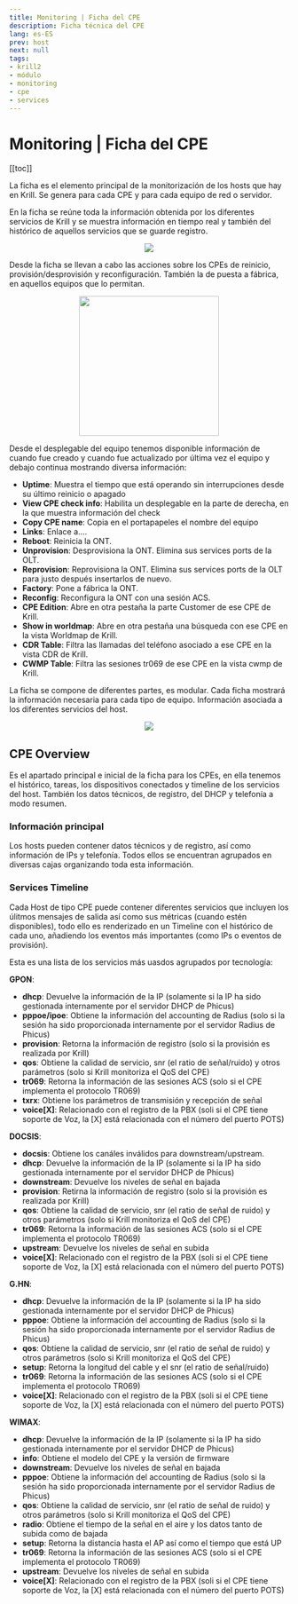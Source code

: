 ```yaml
---
title: Monitoring | Ficha del CPE
description: Ficha técnica del CPE
lang: es-ES
prev: host
next: null
tags:
- krill2
- módulo
- monitoring
- cpe
- services
---
```

# Monitoring | Ficha del CPE

[[toc]]

La ficha es el elemento principal de la monitorización de los hosts que hay en Krill. Se genera para cada CPE y para cada equipo de red o servidor.

En la ficha se reúne toda la información obtenida por los diferentes servicios de Krill y se muestra información en tiempo real y también del histórico de aquellos servicios que se guarde registro.

<p align="center"><img src="/img/krill2/monitoring/host/-0000.png" width=""></p>

Desde la ficha se llevan a cabo las acciones sobre los CPEs de reinicio, provisión/desprovisión y reconfiguración. También la de puesta a fábrica, en aquellos equipos que lo permitan.

<p align="center"><img src="/img/krill2/monitoring/host/-0001.png" width="252"></p>

Desde el desplegable del equipo tenemos disponible información de cuando fue creado y cuando fue actualizado por última vez el equipo y debajo continua mostrando diversa información:

- **Uptime**:  Muestra el tiempo que está operando sin interrupciones desde su último reinicio o apagado
- **View CPE check info**: Habilita un desplegable en la parte de derecha, en la que muestra información del check
- **Copy CPE name**: Copia en el portapapeles el nombre del equipo
- **Links**: Enlace a....
- **Reboot**: Reinicia la ONT.
- **Unprovision**: Desprovisiona la ONT. Elimina sus services ports de la OLT.
- **Reprovision**: Reprovisiona la ONT. Elimina sus services ports de la OLT para justo después insertarlos de nuevo.
- **Factory**: Pone a fábrica la ONT.
- **Reconfig**: Reconfigura la ONT con una sesión ACS.
- **CPE Edition**: Abre en otra pestaña la parte Customer de ese CPE de Krill.
- **Show in worldmap**: Abre en otra pestaña una búsqueda con ese CPE en la vista Worldmap de Krill.
- **CDR Table**: Filtra las llamadas del teléfono asociado a ese CPE en la vista CDR de Krill.
- **CWMP Table**: Filtra las sesiones tr069 de ese CPE en la vista cwmp de Krill.

La ficha se compone de diferentes partes, es modular. Cada ficha mostrará la información necesaria para cada tipo de equipo. Información asociada a los diferentes servicios del host.

<p align="center"><img src="/img/krill2/monitoring/host/-0002.png" width=""></p>

## CPE Overview

Es el apartado principal e inicial de la ficha para los CPEs, en ella tenemos el histórico, tareas, los dispositivos conectados y timeline de los servicios del host. También los datos técnicos, de registro, del DHCP y telefonía a modo resumen.

### Información principal

Los hosts pueden contener datos técnicos y de registro, así como información de IPs y telefonía. Todos ellos se encuentran agrupados en diversas cajas organizando toda esta información.

### Services Timeline

Cada Host de tipo CPE puede contener diferentes servicios que incluyen los úlitmos mensajes de salida así como sus métricas (cuando estén disponibles), todo ello es renderizado en un Timeline con el histórico de cada uno, añadiendo los eventos más importantes (como IPs o eventos de provisión).

Esta es una lista de los servicios más uasdos agrupados por tecnología:

**GPON**:
* **dhcp**: Devuelve la información de la IP (solamente si la IP ha sido gestionada internamente por el servidor DHCP de Phicus)
* **pppoe/ipoe**: Obtiene la información del accounting de Radius (solo si la sesión ha sido proporcionada internamente por el servidor Radius de Phicus)
* **provision**: Retorna la información de registro (solo si la provisión es realizada por Krill)
* **qos**: Obtiene la calidad de servicio, snr (el ratio de señal/ruido) y otros parámetros (solo si Krill monitoriza el QoS del CPE)
* **tr069**: Retorna la información de las sesiones ACS (solo si el CPE implementa el protocolo TR069)
* **txrx**: Obtiene los parámetros de transmisión y recepción de señal
* **voice[X]**: Relacionado con el registro de la PBX (soli si el CPE tiene soporte de Voz, la [X] está relacionada con el número del puerto POTS)

**DOCSIS**:
* **docsis**: Obtiene los canáles inválidos para downstream/upstream.
* **dhcp**: Devuelve la información de la IP (solamente si la IP ha sido gestionada internamente por el servidor DHCP de Phicus)
* **downstream**: Devuelve los niveles de señal en bajada
* **provision**: Retirna la información de registro (solo si la provisión es realizada por Krill)
* **qos**: Obtiene la calidad de servicio, snr (el ratio de señal de ruido) y otros parámetros (solo si Krill monitoriza el QoS del CPE)
* **tr069**: Retorna la información de las sesiones ACS (solo si el CPE implementa el protocolo TR069)
* **upstream**: Devuelve los niveles de señal en subida
* **voice[X]**: Relacionado con el registro de la PBX (soli si el CPE tiene soporte de Voz, la [X] está relacionada con el número del puerto POTS)

**G.HN**:
* **dhcp**: Devuelve la información de la IP (solamente si la IP ha sido gestionada internamente por el servidor DHCP de Phicus)
* **pppoe**: Obtiene la información del accounting de Radius (solo si la sesión ha sido proporcionada internamente por el servidor Radius de Phicus)
* **qos**: Obtiene la calidad de servicio, snr (el ratio de señal de ruido) y otros parámetros (solo si Krill monitoriza el QoS del CPE)
* **setup**: Retorna la longitud del cable y el snr (el ratio de señal/ruido)
* **tr069**: Retorna la información de las sesiones ACS (solo si el CPE implementa el protocolo TR069)
* **voice[X]**: Relacionado con el registro de la PBX (soli si el CPE tiene soporte de Voz, la [X] está relacionada con el número del puerto POTS)

**WIMAX**:
* **dhcp**: Devuelve la información de la IP (solamente si la IP ha sido gestionada internamente por el servidor DHCP de Phicus)
* **info**: Obtiene el modelo del CPE y la versión de firmware
* **downstream**: Devuelve los niveles de señal en bajada
* **pppoe**: Obtiene la información del accounting de Radius (solo si la sesión ha sido proporcionada internamente por el servidor Radius de Phicus)
* **qos**: Obtiene la calidad de servicio, snr (el ratio de señal de ruido) y otros parámetros (solo si Krill monitoriza el QoS del CPE)
* **radio**: Obtiene el tiempo de la señal en el aire y los datos tanto de subida como de bajada
* **setup**: Retorna la distancia hasta el AP así como el tiempo que está UP
* **tr069**: Retorna la información de las sesiones ACS (solo si el CPE implementa el protocolo TR069)
* **upstream**: Devuelve los niveles de señal en subida
* **voice[X]**: Relacionado con el registro de la PBX (soli si el CPE tiene soporte de Voz, la [X] está relacionada con el número del puerto POTS)
